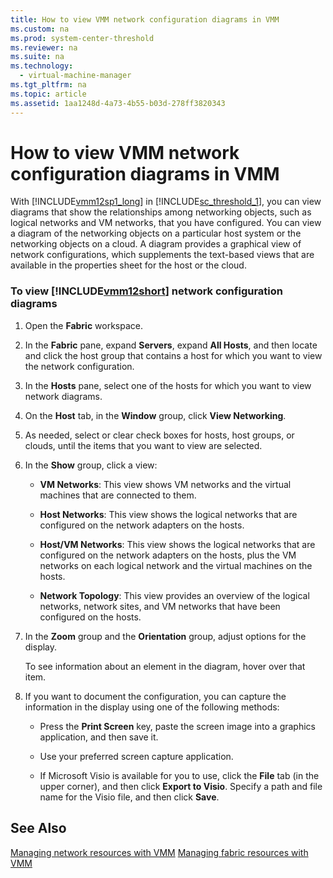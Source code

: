 ```yaml
---
title: How to view VMM network configuration diagrams in VMM
ms.custom: na
ms.prod: system-center-threshold
ms.reviewer: na
ms.suite: na
ms.technology: 
  - virtual-machine-manager
ms.tgt_pltfrm: na
ms.topic: article
ms.assetid: 1aa1248d-4a73-4b55-b03d-278ff3820343
---
```

# How to view VMM network configuration diagrams in VMM
With [!INCLUDE[vmm12sp1_long](Token/vmm12sp1_long_md.md)] in [!INCLUDE[sc_threshold_1](Token/sc_threshold_1_md.md)], you can view diagrams that show the relationships among networking objects, such as logical networks and VM networks, that you have configured. You can view a diagram of the networking objects on a particular host system or the networking objects on a cloud. A diagram provides a graphical view of network configurations, which supplements the text\-based views that are available in the properties sheet for the host or the cloud.

### To view [!INCLUDE[vmm12short](Token/vmm12short_md.md)] network configuration diagrams

1.  Open the **Fabric** workspace.

2.  In the **Fabric** pane, expand **Servers**, expand **All Hosts**, and then locate and click the host group that contains a host for which you want to view the network configuration.

3.  In the **Hosts** pane, select one of the hosts for which you want to view network diagrams.

4.  On the **Host** tab, in the **Window** group, click **View Networking**.

5.  As needed, select or clear check boxes for hosts, host groups, or clouds, until the items that you want to view are selected.

6.  In the **Show** group, click a view:

    -   **VM Networks**: This view shows VM networks and the virtual machines that are connected to them.

    -   **Host Networks**: This view shows the logical networks that are configured on the network adapters on the hosts.

    -   **Host\/VM Networks**: This view shows the logical networks that are configured on the network adapters on the hosts, plus the VM networks on each logical network and the virtual machines on the hosts.

    -   **Network Topology**: This view provides an overview of the logical networks, network sites, and VM networks that have been configured on the hosts.

7.  In the **Zoom** group and the **Orientation** group, adjust options for the display.

    To see information about an element in the diagram, hover over that item.

8.  If you want to document the configuration, you can capture the information in the display using one of the following methods:

    -   Press the **Print Screen** key, paste the screen image into a graphics application, and then save it.

    -   Use your preferred screen capture application.

    -   If Microsoft Visio is available for you to use, click the **File** tab \(in the upper corner\), and then click **Export to Visio**. Specify a path and file name for the Visio file, and then click **Save**.

## See Also
[Managing network resources with VMM](Managing-network-resources-with-VMM.md)
[Managing fabric resources with VMM](Managing-fabric-resources-with-VMM.md)


